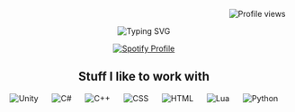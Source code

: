 <p align="right">
    <img src="https://komarev.com/ghpvc/?username=WalkingHere&color=blueviolet" alt="Profile views">
</p>

<p align="center">
    <img src="https://readme-typing-svg.herokuapp.com?font=Shadows+Into+Light&size=30&pause=1000&color=F7F7F7&center=true&vCenter=true&random=false&width=435&lines=I'm+Walk;i+miss+your+warm+hands;this+house+is+not+the+same;Without+you." alt="Typing SVG">
</p>

<p align="center">
    <a href="https://github.com/kittinan/spotify-github-profile">
        <img src="[![spotify-github-profile](https://spotify-github-profile.kittinanx.com/api/view   uid=c8lya3g7ynhox3r121bkof2p3&cover_image=true&theme=novatorem&show_offline=true&background_color=121212&interchange=false&bar_color=5505fa&bar_color_cover=false)]" alt="Spotify Profile">
    </a>
</p>

<h2 align="center">Stuff I like to work with</h2>
<p align="center">
    <img src="https://skillicons.dev/icons?i=unity" alt="Unity" style="margin: 0 10px;" />
    <img src="https://skillicons.dev/icons?i=cs" alt="C#" style="margin: 0 10px;" />
    <img src="https://skillicons.dev/icons?i=cpp" alt="C++" style="margin: 0 10px;" />
    <img src="https://skillicons.dev/icons?i=css" alt="CSS" style="margin: 0 10px;" />
    <img src="https://skillicons.dev/icons?i=html" alt="HTML" style="margin: 0 10px;" />
    <img src="https://skillicons.dev/icons?i=lua" alt="Lua" style="margin: 0 10px;" />
    <img src="https://skillicons.dev/icons?i=python" alt="Python" style="margin: 0 10px;" />
</p>

